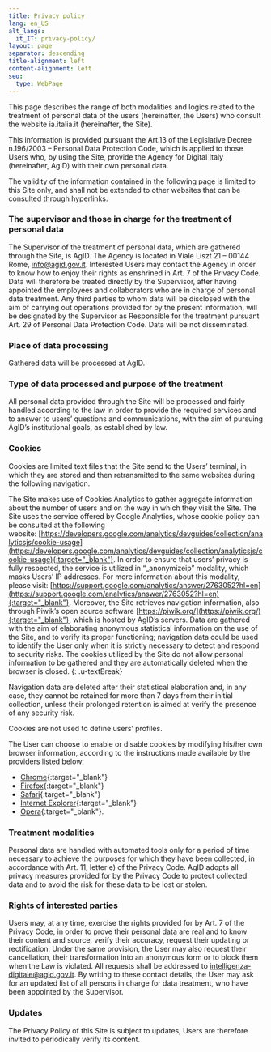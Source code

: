 ```yaml
---
title: Privacy policy
lang: en_US
alt_langs:
  it_IT: privacy-policy/
layout: page
separator: descending
title-alignment: left
content-alignment: left
seo:
  type: WebPage
---
```

This page describes the range of both modalities and logics related to the treatment of personal data of the users (hereinafter, the Users) who consult the website ia.italia.it (hereinafter, the Site).

This information is provided pursuant the Art.13 of the Legislative Decree n.196/2003 – Personal Data Protection Code, which is applied to those Users who, by using the Site, provide the Agency for Digital Italy (hereinafter, AgID) with their own personal data.

The validity of the information contained in the following page is limited to this Site only, and shall not be extended to other websites that can be consulted through hyperlinks.

### The supervisor and those in charge for the treatment of personal data
The Supervisor of the treatment of personal data, which are gathered through the Site, is AgID. The Agency is located in Viale Liszt 21 – 00144 Rome, [info@agid.gov.it](mailto:info@agid.gov.it). Interested Users may contact the Agency in order to know how to enjoy their rights as enshrined in Art. 7 of the Privacy Code. Data will therefore be treated directly by the Supervisor, after having appointed the employees and collaborators who are in charge of personal data treatment. Any third parties to whom data will be disclosed with the aim of carrying out operations provided for by the present information, will be designated by the Supervisor as Responsible for the treatment pursuant Art. 29 of Personal Data Protection Code. Data will be not disseminated.

### Place of data processing
Gathered data will be processed at AgID.

### Type of data processed and purpose of the treatment
All personal data provided through the Site will be processed and fairly handled according to the law in order to provide the required services and to answer to users’ questions and communications, with the aim of pursuing AgID’s institutional goals, as established by law.

### Cookies
Cookies are limited text files that the Site send to the Users’ terminal, in which they are stored and then retransmitted to the same websites during the following navigation.

The Site makes use of Cookies Analytics to gather aggregate information about the number of users and on the way in which they visit the Site. The Site uses the service offered by Google Analytics, whose cookie policy can be consulted at the following website: [https://developers.google.com/analytics/devguides/collection/analyticsjs/cookie-usage](https://developers.google.com/analytics/devguides/collection/analyticsjs/cookie-usage){:target="_blank"}. In order to ensure that users’ privacy is fully respected, the service is utilized in “_anonymizeip” modality, which masks Users’ IP addresses. For more information about this modality, please visit: [https://support.google.com/analytics/answer/2763052?hl=en](https://support.google.com/analytics/answer/2763052?hl=en){:target="_blank"}. Moreover, the Site retrieves navigation information, also through Piwik’s open source software [https://piwik.org/](https://piwik.org/){:target="_blank"}, which is hosted by AgID’s servers. Data are gathered with the aim of elaborating anonymous statistical information on the use of the Site, and to verify its proper functioning; navigation data could be used to identify the User only when it is strictly necessary to detect and respond to security risks. The cookies utilized by the Site do not allow personal information to be gathered and they are automatically deleted when the browser is closed.
{: .u-textBreak}

Navigation data are deleted after their statistical elaboration and, in any case, they cannot be retained for more than 7 days from their initial collection, unless their prolonged retention is aimed at verify the presence of any security risk.

Cookies are not used to define users’ profiles.

The User can choose to enable or disable cookies by modifying his/her own browser information, according to the instructions made available by the providers listed below:
- [Chrome](https://support.google.com/chrome/answer/95647?co=GENIE.Platform%3DDesktop&hl=en){:target="_blank"}
- [Firefox](https://support.mozilla.org/en-US/kb/enable-and-disable-cookies-website-preferences){:target="_blank"}
- [Safari](https://support.apple.com/en-us/HT201265){:target="_blank"}
- [Internet Explorer](https://support.microsoft.com/en-us/help/17442/windows-internet-explorer-delete-manage-cookies){:target="_blank"}
- [Opera](http://help.opera.com/Windows/10.00/en/cookies.html){:target="_blank"}.

### Treatment modalities
Personal data are handled with automated tools only for a period of time necessary to achieve the purposes for which they have been collected, in accordance with Art. 11, letter e) of the Privacy Code. AgID adopts all privacy measures provided for by the Privacy Code to protect collected data and to avoid the risk for these data to be lost or stolen.

### Rights of interested parties
Users may, at any time, exercise the rights provided for by Art. 7 of the Privacy Code, in order to prove their personal data are real and to know their content and source, verify their accuracy, request their updating or rectification. Under the same provision, the User may also request their cancellation, their transformation into an anonymous form or to block them when the Law is violated. All requests shall be addressed to [intelligenza-digitale@agid.gov.it](mailto:intelligenza-digitale@agid.gov.it). By writing to these contact details, the User may ask for an updated list of all persons in charge for data treatment, who have been appointed by the Supervisor.


### Updates
The Privacy Policy of this Site is subject to updates, Users are therefore invited to periodically verify its content.
